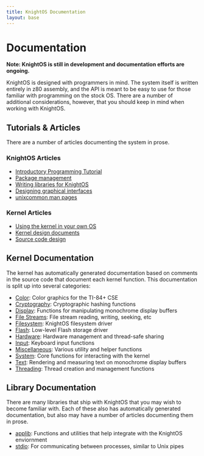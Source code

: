 ```yaml
---
title: KnightOS Documentation
layout: base
---
```


# Documentation

**Note: KnightOS is still in development and documentation efforts are ongoing.**

KnightOS is designed with programmers in mind. The system itself is written entirely in z80 assembly,
and the API is meant to be easy to use for those familiar with programming on the stock OS. There are
a number of additional considerations, however, that you should keep in mind when working with
KnightOS.

## Tutorials & Articles

There are a number of articles documenting the system in prose.

### KnightOS Articles

* [Introductory Programming Tutorial](/docs/intro-programming-tutorial.html)
* [Package management](#)
* [Writing libraries for KnightOS](#)
* [Designing graphical interfaces](#)
* [unixcommon man pages](#)

### Kernel Articles

* [Using the kernel in your own OS](#)
* [Kernel design documents](#)
* [Source code design](#)

## Kernel Documentation

The kernel has automatically generated documentation based on comments in the source code that document
each kernel function. This documentation is split up into several categories:

* [Color](/docs/reference/color.html): Color graphics for the TI-84+ CSE
* [Cryptography](/docs/reference/crypto.html): Cryptographic hashing functions
* [Display](/docs/reference/display.html): Functions for manipulating monochrome display buffers
* [File Streams](/docs/reference/file_stream.html): File stream reading, writing, seeking, etc
* [Filesystem](/docs/reference/filesystem.html): KnightOS filesystem driver
* [Flash](/docs/reference/flash.html): Low-level Flash storage driver
* [Hardware](/docs/reference/hardware.html): Hardware management and thread-safe sharing
* [Input](/docs/reference/input.html): Keyboard input functions
* [Miscellaneous](/docs/reference/miscellaneous.html): Various utility and helper functions
* [System](/docs/reference/system.html): Core functions for interacting with the kernel
* [Text](/docs/reference/text.html): Rendering and measuring text on monochrome display buffers
* [Threading](/docs/reference/threading.html): Thread creation and management functions

## Library Documentation

There are many libraries that ship with KnightOS that you may wish to become familiar with. Each of these
also has automatically generated documentation, but also may have a number of articles documenting them in
prose.

* [applib](#): Functions and utilities that help integrate with the KnightOS enviornment
* [stdio](#): For communicating between processes, similar to Unix pipes
